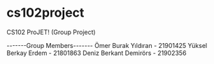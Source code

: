 # cs102project
CS102 ProJET! (Group Project)

-------Group Members-------
Ömer Burak Yıldıran - 21901425
Yüksel Berkay Erdem - 21801863
Deniz Berkant Demirörs - 21902356
